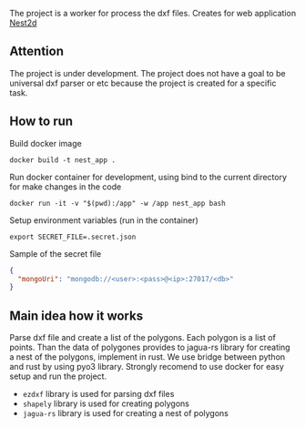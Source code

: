The project is a worker for process the dxf files. Creates for web application [Nest2d](https://nest2d.stelmashchuk.dev/)

## Attention

The project is under development.
The project does not have a goal to be universal dxf parser or etc because the project is created for a specific task.

## How to run

Build docker image

```
docker build -t nest_app .
```

Run docker container for development, using bind to the current directory for make changes in the code

```
docker run -it -v "$(pwd):/app" -w /app nest_app bash
```

Setup environment variables (run in the container)

```
export SECRET_FILE=.secret.json
```

Sample of the secret file

```json
{
  "mongoUri": "mongodb://<user>:<pass>@<ip>:27017/<db>"
}
```

## Main idea how it works

Parse dxf file and create a list of the polygons. Each polygon is a list of points.
Than the data of polygones provides to jagua-rs library for creating a nest of the polygons, implement in rust.
We use bridge between python and rust by using pyo3 library. Strongly recomend to use docker for easy setup and run the project.

- `ezdxf` library is used for parsing dxf files
- `shapely` library is used for creating polygons
- `jagua-rs` library is used for creating a nest of polygons
